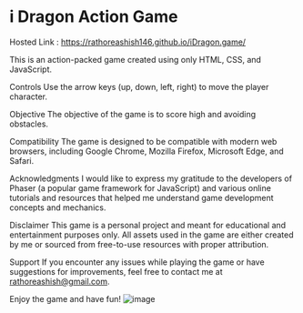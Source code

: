 # i Dragon Action Game 

Hosted Link : https://rathoreashish146.github.io/iDragon.game/

This is an action-packed game created using only HTML, CSS, and JavaScript. 

Controls
Use the arrow keys (up, down, left, right) to move the player character.

Objective
The objective of the game is to score high and avoiding obstacles. 

Compatibility
The game is designed to be compatible with modern web browsers, including Google Chrome, Mozilla Firefox, Microsoft Edge, and Safari.

Acknowledgments
I would like to express my gratitude to the developers of Phaser (a popular game framework for JavaScript) and various online tutorials and resources that helped me understand game development concepts and mechanics.

Disclaimer
This game is a personal project and meant for educational and entertainment purposes only. All assets used in the game are either created by me or sourced from free-to-use resources with proper attribution.

Support
If you encounter any issues while playing the game or have suggestions for improvements, feel free to contact me at rathoreashish@gmail.com.

Enjoy the game and have fun!
![image](https://github.com/rathoreashish146/iDragon.game/assets/117078265/9ce87af7-f358-4d3f-82de-ea2693723d40)

